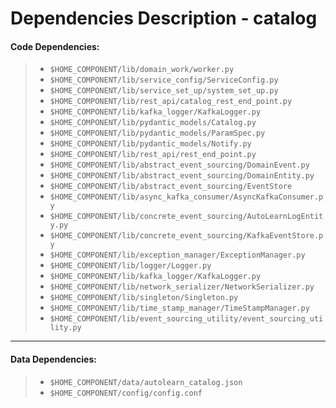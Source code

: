 # Dependencies Description - catalog


#### **Code Dependencies:**
> * `$HOME_COMPONENT/lib/domain_work/worker.py`
> * `$HOME_COMPONENT/lib/service_config/ServiceConfig.py`
> * `$HOME_COMPONENT/lib/service_set_up/system_set_up.py`
> * `$HOME_COMPONENT/lib/rest_api/catalog_rest_end_point.py`
> * `$HOME_COMPONENT/lib/kafka_logger/KafkaLogger.py`
> * `$HOME_COMPONENT/lib/pydantic_models/Catalog.py`
> * `$HOME_COMPONENT/lib/pydantic_models/ParamSpec.py`
> * `$HOME_COMPONENT/lib/pydantic_models/Notify.py`
> * `$HOME_COMPONENT/lib/rest_api/rest_end_point.py`
> * `$HOME_COMPONENT/lib/abstract_event_sourcing/DomainEvent.py`
> * `$HOME_COMPONENT/lib/abstract_event_sourcing/DomainEntity.py`
> * `$HOME_COMPONENT/lib/abstract_event_sourcing/EventStore`
> * `$HOME_COMPONENT/lib/async_kafka_consumer/AsyncKafkaConsumer.py`
> * `$HOME_COMPONENT/lib/concrete_event_sourcing/AutoLearnLogEntity.py`
> * `$HOME_COMPONENT/lib/concrete_event_sourcing/KafkaEventStore.py`
> * `$HOME_COMPONENT/lib/exception_manager/ExceptionManager.py`
> * `$HOME_COMPONENT/lib/logger/Logger.py`
> * `$HOME_COMPONENT/lib/kafka_logger/KafkaLogger.py`
> * `$HOME_COMPONENT/lib/network_serializer/NetworkSerializer.py`
> * `$HOME_COMPONENT/lib/singleton/Singleton.py`
> * `$HOME_COMPONENT/lib/time_stamp_manager/TimeStampManager.py`
> * `$HOME_COMPONENT/lib/event_sourcing_utility/event_sourcing_utility.py`

-----

#### **Data Dependencies:**
> * `$HOME_COMPONENT/data/autolearn_catalog.json`
> * `$HOME_COMPONENT/config/config.conf`